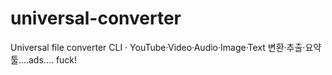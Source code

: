 # universal-converter
Universal file converter CLI · YouTube·Video·Audio·Image·Text 변환·추출·요약 툴....ads.... fuck!
